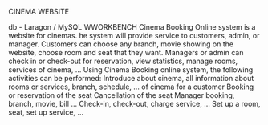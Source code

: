 CINEMA WEBSITE


db - Laragon / MySQL WWORKBENCH
Cinema Booking Online system is a website for cinemas.
he system will provide service to customers, admin, or manager. Customers can choose any branch, movie showing on the website, choose room and seat that they want. Managers or admin can check in or check-out for reservation, view statistics, manage rooms, services of cinema, …
Using Cinema Booking online system, the following activities can be performed:
Introduce about cinema, all information about rooms or services, branch, schedule, … of cinema for a customer
Booking or reservation of the seat
Cancellation of the seat
Manager booking, branch, movie, bill …
Check-in, check-out, charge service, ...
Set up a room, seat, set up service, …

